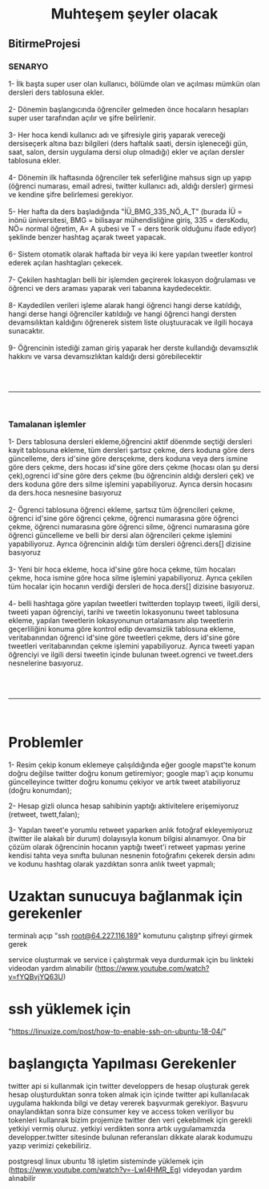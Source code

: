 <h1 align="center"> Muhteşem şeyler olacak </h1>
<h2> BitirmeProjesi </h2>

<h3> SENARYO </h3>
<p>
1- İlk başta super user olan kullanıcı, bölümde olan ve açılması mümkün olan dersleri ders tablosuna ekler.</br></br>
2- Dönemin başlangıcında öğrenciler gelmeden önce hocaların hesapları super user tarafından açılır ve şifre belirlenir. </br></br>
3- Her hoca kendi kullanıcı adı ve şifresiyle giriş yaparak vereceği dersiseçerk altına bazı bilgileri (ders haftalık saati, dersin işleneceği gün, saat, salon, dersin uygulama dersi olup olmadığı) ekler ve açılan dersler tablosuna ekler. </br></br>
4- Dönemin ilk haftasında öğrenciler tek seferliğine mahsus sign up yapıp (öğrenci numarası, email adresi, twitter kullanıcı adı, aldığı dersler) girmesi ve kendine şifre belirlemesi gerekiyor. </br></br>
5- Her hafta da ders başladığında "İÜ_BMG_335_NÖ_A_T" (burada İÜ = inönü üniversitesi, BMG = bilisayar mühendisliğine giriş, 335 = dersKodu, NÖ= normal öğretim, A= A şubesi ve T = ders teorik olduğunu ifade ediyor) şeklinde benzer hashtag açarak tweet yapacak. </br></br>
6- Sistem otomatik olarak haftada bir veya iki kere yapılan tweetler kontrol ederek açılan hashtagları çekecek. </br></br>
7- Çekilen hashtagları belli bir işlemden geçirerek lokasyon doğrulaması ve öğrenci ve ders araması yaparak veri tabanına kaydedecektir. </br></br>
8- Kaydedilen verileri işleme alarak hangi öğrenci hangi derse katıldığı, hangi derse hangi öğrenciler katıldıığı ve hangi öğrenci hangi dersten devamsılıktan kaldığını öğrenerek sistem liste oluştuuracak ve ilgili hocaya sunacaktır.</br></br>
9- Öğrencinin istediği zaman giriş yaparak her derste kullandığı devamsızlık hakkını ve varsa devamsızlıktan kaldığı dersi görebilecektir </br></br>
</p>
</br>
<hr>
</br>

<h3> Tamalanan işlemler </h3>
<p>
1- Ders tablosuna dersleri ekleme,öğrencini aktif döenmde seçtiği dersleri kayit tablosuna ekleme, tüm dersleri şartsız çekme, ders koduna göre ders güncelleme, ders id'sine göre dersçekme, ders koduna veya ders ismine göre ders çekme, ders hocası id'sine göre ders çekme (hocası olan şu dersi çek),ogrenci id'sine göre ders çekme (bu öğrencinin aldığı dersleri çek) ve ders koduna göre ders silme işlemini yapabiliyoruz. Ayrıca dersin hocasını da ders.hoca nesnesine basıyoruz</br></br>
2- Ögrenci tablosuna öğrenci ekleme, şartsız tüm öğrencileri çekme, öğrenci id'sine göre öğrenci çekme, öğrenci numarasına göre öğrenci çekme, öğrenci numarasına göre öğrenci silme, öğrenci numarasına göre öğrenci güncelleme ve belli bir dersi alan öğrencileri çekme işlemini yapabiliyoruz. Ayrıca öğrencinin aldığı tüm dersleri öğrenci.ders[] dizisine basıyoruz </br></br>
3- Yeni bir hoca ekleme, hoca id'sine göre hoca çekme, tüm hocaları çekme, hoca ismine göre hoca silme işlemini yapabiliyoruz. Ayrıca çekilen tüm hocalar için hocanın verdiği dersleri de hoca.ders[] dizisine basıyoruz. </br></br>
4- belli hashtaga göre yapılan tweetleri twitterden toplayıp tweeti, ilgili dersi, tweeti yapan öğrenciyi, tarihi ve tweetin lokasyonunu tweet tablosuna ekleme, yapılan tweetlerin lokasyonunun ortalamasını alıp tweetlerin geçerliliğini konuma göre kontrol edip devamsizlik tablosuna ekleme, veritabanından öğrenci id'sine göre tweetleri çekme, ders id'sine göre tweetleri veritabanından çekme işlemini yapabiliyoruz. Ayrıca tweeti yapan öğrenciyi ve ilgili dersi tweetin içinde bulunan tweet.ogrenci ve tweet.ders nesnelerine basıyoruz. </br></br>
</p>
</br>
<hr>
</br>

# Problemler

1- Resim çekip konum eklemeye çalışıldığında eğer google mapst'te konum doğru değilse twitter doğru konum getiremiyor; google map'i açıp konumu güncelleyince twitter doğru konumu çekiyor ve artık tweet atabiliyoruz (doğru konumdan);

2- Hesap gizli olunca hesap sahibinin yaptığı aktivitelere erişemiyoruz (retweet, twett,falan);

3- Yapılan tweet'e yorumlu retweet yaparken anlık fotoğraf ekleyemiyoruz (twitter ile alakalı bir durum) dolayısıyla konum bilgisi alınamıyor. Ona bir çözüm olarak öğrencinin hocanın yaptığı tweet'i retweet yapması yerine kendisi tahta veya sınıfta bulunan nesnenin fotoğrafını çekerek dersin adını ve kodunu hashtag olarak yazdıktan sonra anlık tweet yapmalı;





# Uzaktan sunucuya bağlanmak için gerekenler
terminalı açıp "ssh root@64.227.116.189" komutunu çalıştırıp şifreyi girmek gerek

service oluşturmak ve service i çalıştırmak veya durdurmak için bu linkteki videodan yardım alınabilir (https://www.youtube.com/watch?v=fYQBvjYQ63U)


# ssh yüklemek için
 "https://linuxize.com/post/how-to-enable-ssh-on-ubuntu-18-04/"





# başlangıçta Yapılması Gerekenler
twitter api si kullanmak için twitter developpers de hesap oluşturak gerek
hesap oluşturduktan sonra token almak için içinde twitter api kullanılacak uygulama hakkında bilgi ve detay vererek başvurmak gerekiyor.
Başvuru onaylandıktan sonra bize consumer key ve access token veriliyor bu tokenleri kullanrak bizim projemize twitter den veri çekebilmek için gerekli yetkiyi vermiş oluruz.
yetkiyi verdikten sonra artık uygulamamızda developper.twitter sitesinde bulunan referansları dikkate alarak kodumuzu yazıp verimizi çekebiliriz.

postgresql linux ubuntu 18 işletim sisteminde yüklemek için (https://www.youtube.com/watch?v=-LwI4HMR_Eg) videyodan yardım alınabilir
